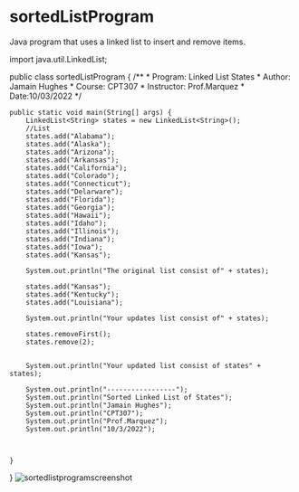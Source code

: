 # sortedListProgram
Java program that uses a linked list to insert and remove items. 

import java.util.LinkedList;


public class sortedListProgram {
	/**
	 * Program: Linked List States
	 * Author: Jamain Hughes
	 * Course: CPT307
	 * Instructor: Prof.Marquez
	 * Date:10/03/2022
	 */

	public static void main(String[] args) {
		LinkedList<String> states = new LinkedList<String>();
		//List
		states.add("Alabama");
		states.add("Alaska");
		states.add("Arizona");
		states.add("Arkansas");
		states.add("California");
		states.add("Colorado");
		states.add("Connecticut");
		states.add("Delarware");
		states.add("Florida");
		states.add("Georgia");
		states.add("Hawaii");
		states.add("Idaho");
		states.add("Illinois");
		states.add("Indiana");
		states.add("Iowa");
		states.add("Kansas");
		
		System.out.println("The original list consist of" + states);
		
		states.add("Kansas");
		states.add("Kentucky");
		states.add("Louisiana");
		
		System.out.println("Your updates list consist of" + states);
		
		states.removeFirst();
		states.remove(2);
		
	    
	    System.out.println("Your updated list consist of states" + states);
		
		System.out.println("-----------------");
		System.out.println("Sorted Linked List of States");
		System.out.println("Jamain Hughes");
		System.out.println("CPT307");
		System.out.println("Prof.Marquez");
		System.out.println("10/3/2022");
		
		

	}

}
![sortedlistprogramscreenshot](https://user-images.githubusercontent.com/108758588/195988931-df6e9e4b-389c-4062-aa4b-0fb994961272.png)
